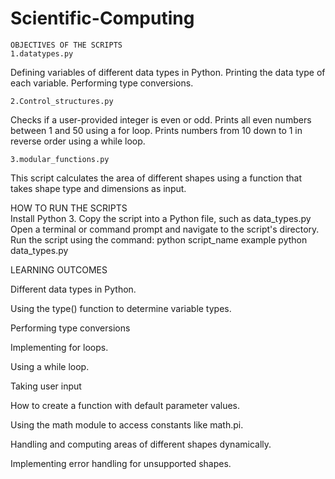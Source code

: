 # Scientific-Computing

    OBJECTIVES OF THE SCRIPTS
    1.datatypes.py
Defining variables of different data types in Python.
Printing the data type of each variable.
Performing type conversions.

    2.Control_structures.py
Checks if a user-provided integer is even or odd.
Prints all even numbers between 1 and 50 using a for loop.
Prints numbers from 10 down to 1 in reverse order using a while loop.
  
    3.modular_functions.py
This script calculates the area of different shapes using a function that takes shape type and dimensions as input.

  HOW TO RUN THE SCRIPTS   
Install Python  3.
Copy the script into a Python file, such as data_types.py
Open a terminal or command prompt and navigate to the script's directory.
Run the script using the command: python script_name example python data_types.py


  LEARNING OUTCOMES
    
Different data types in Python.

Using the type() function to determine variable types.

Performing type conversions 

Implementing for loops.

Using a while loop.

Taking user input

How to create a function with default parameter values.

Using the math module to access constants like math.pi.

Handling and computing areas of different shapes dynamically.

Implementing error handling for unsupported shapes.
